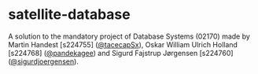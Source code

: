 # satellite-database
A solution to the mandatory project of Database Systems (02170) made by Martin Handest [s224755] ([@tacecapSx](https://github.com/tacecapSx)), Oskar William Ulrich Holland [s224768] ([@pandekagee](https://github.com/pandekagee)) and Sigurd Fajstrup Jørgensen [s224760] ([@sigurdjoergensen](https://github.com/sigurdjoergensen)).